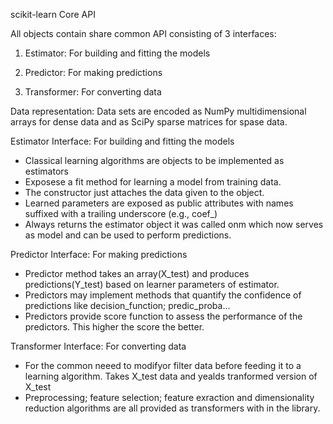 scikit-learn Core API

All objects contain share common API consisting of 3 interfaces:

1. Estimator: For building and fitting the models

2. Predictor: For making predictions

3. Transformer: For converting data

Data representation: Data sets are encoded as NumPy multidimensional arrays for dense data and as SciPy sparse matrices for spase data.

Estimator Interface: For building and fitting the models

- Classical learning algorithms are objects to be implemented as estimators
- Exposese a fit method for learning a model from training data.
- The constructor just attaches the data given to the object.
- Learned parameters are exposed as public attributes with names suffixed with a trailing underscore (e.g., coef_)
- Always returns the estimator object it was called onm which now serves as model and can be used to perform predictions.

Predictor Interface: For making predictions

- Predictor method takes an array(X_test) and produces predictions(Y_test) based on learner parameters of estimator.
- Predictors may implement methods that quantify the confidence of predictions like decision_function; predic_proba...
- Predictors provide score function to assess the performance of the predictors. This higher the score the better.

Transformer Interface: For converting data

- For the common neeed to modifyor filter data before feeding it to a learning algorithm. Takes X_test data and yealds tranformed version of X_test
- Preprocessing; feature selection; feature exraction and dimensionality reduction algorithms are all provided as transformers with in the library.
